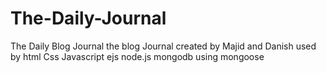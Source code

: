 # The-Daily-Journal
The Daily Blog Journal
 the blog Journal created by Majid and Danish 
 used by 
 html Css Javascript
 ejs 
 node.js
 mongodb using mongoose
